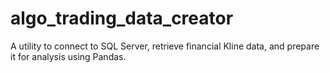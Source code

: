 # algo_trading_data_creator

A utility to connect to SQL Server, retrieve financial Kline data, and prepare it for analysis using Pandas.